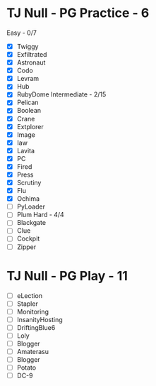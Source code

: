 # TJ Null - PG Practice - 6
Easy - 0/7
- [x] Twiggy
- [x] Exfiltrated
- [x] Astronaut
- [x] Codo
- [x] Levram
- [x] Hub
- [x] RubyDome
Intermediate - 2/15
- [x] Pelican
- [x] Boolean
- [x] Crane
- [x] Extplorer
- [x] Image
- [x] Iaw
- [x] Lavita
- [x] PC
- [x] Fired
- [x] Press
- [x] Scrutiny
- [x] Flu
- [x] Ochima
- [ ] PyLoader
- [ ] Plum
Hard - 4/4
- [ ] Blackgate
- [ ] Clue
- [ ] Cockpit
- [ ] Zipper
# TJ Null - PG Play - 11
- [ ] eLection
- [ ] Stapler
- [ ] Monitoring
- [ ] InsanityHosting
- [ ] DriftingBlue6
- [ ] Loly
- [ ] Blogger
- [ ] Amaterasu
- [ ] Blogger
- [ ] Potato
- [ ] DC-9
